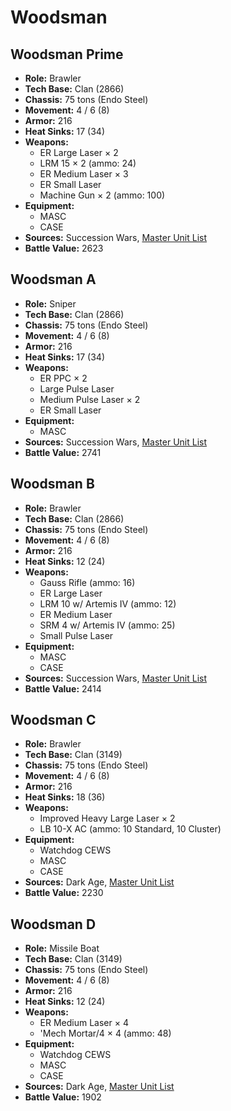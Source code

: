 # Woodsman
## Woodsman Prime
- **Role:** Brawler
- **Tech Base:** Clan (2866)
- **Chassis:** 75 tons (Endo Steel)
- **Movement:** 4 / 6 (8)
- **Armor:** 216
- **Heat Sinks:** 17 (34)
- **Weapons:**
  - ER Large Laser × 2
  - LRM 15 × 2 (ammo: 24)
  - ER Medium Laser × 3
  - ER Small Laser
  - Machine Gun × 2 (ammo: 100)
- **Equipment:**
  - MASC
  - CASE
- **Sources:** Succession Wars, [Master Unit List](http://masterunitlist.info/Unit/Details/3587/woodsman-prime)
- **Battle Value:** 2623

## Woodsman A
- **Role:** Sniper
- **Tech Base:** Clan (2866)
- **Chassis:** 75 tons (Endo Steel)
- **Movement:** 4 / 6 (8)
- **Armor:** 216
- **Heat Sinks:** 17 (34)
- **Weapons:**
  - ER PPC × 2
  - Large Pulse Laser
  - Medium Pulse Laser × 2
  - ER Small Laser
- **Equipment:**
  - MASC
- **Sources:** Succession Wars, [Master Unit List](http://masterunitlist.info/Unit/Details/3586/woodsman-a)
- **Battle Value:** 2741

## Woodsman B
- **Role:** Brawler
- **Tech Base:** Clan (2866)
- **Chassis:** 75 tons (Endo Steel)
- **Movement:** 4 / 6 (8)
- **Armor:** 216
- **Heat Sinks:** 12 (24)
- **Weapons:**
  - Gauss Rifle (ammo: 16)
  - ER Large Laser
  - LRM 10 w/ Artemis IV (ammo: 12)
  - ER Medium Laser
  - SRM 4 w/ Artemis IV (ammo: 25)
  - Small Pulse Laser
- **Equipment:**
  - MASC
  - CASE
- **Sources:** Succession Wars, [Master Unit List](http://masterunitlist.info/Unit/Details/7643/woodsman-b)
- **Battle Value:** 2414

## Woodsman C
- **Role:** Brawler
- **Tech Base:** Clan (3149)
- **Chassis:** 75 tons (Endo Steel)
- **Movement:** 4 / 6 (8)
- **Armor:** 216
- **Heat Sinks:** 18 (36)
- **Weapons:**
  - Improved Heavy Large Laser × 2
  - LB 10-X AC (ammo: 10 Standard, 10 Cluster)
- **Equipment:**
  - Watchdog CEWS
  - MASC
  - CASE
- **Sources:** Dark Age, [Master Unit List](http://masterunitlist.info/Unit/Details/7644/woodsman-c)
- **Battle Value:** 2230

## Woodsman D
- **Role:** Missile Boat
- **Tech Base:** Clan (3149)
- **Chassis:** 75 tons (Endo Steel)
- **Movement:** 4 / 6 (8)
- **Armor:** 216
- **Heat Sinks:** 12 (24)
- **Weapons:**
  - ER Medium Laser × 4
  - 'Mech Mortar/4 × 4 (ammo: 48)
- **Equipment:**
  - Watchdog CEWS
  - MASC
  - CASE
- **Sources:** Dark Age, [Master Unit List](http://masterunitlist.info/Unit/Details/7645/woodsman-d)
- **Battle Value:** 1902

